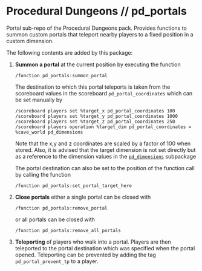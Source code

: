 # Procedural Dungeons // pd_portals

Portal sub-repo of the Procedural Dungeons pack. Provides functions to summon custom portals that teleport nearby players to a fixed position in a custom dimension.

The following contents are added by this package:

1. **Summon a portal** at the current position by executing the function
    ```mcfunction
    /function pd_portals:summon_portal
    ```

    The destination to which this portal teleports is taken from the scoreboard values in the scoreboard `pd_portal_coordinates` which can be set manually by
    ```mcfunction
    /scoreboard players set %target_x pd_portal_coordinates 100
    /scoreboard players set %target_y pd_portal_coordinates 1000
    /scoreboard players set %target_z pd_portal_coordinates 250
    /scoreboard players operation %target_dim pd_portal_coordinates = %cave_world pd_dimensions
    ```
    Note that the x,y and z coordinates are scaled by a factor of 100 when stored. Also, it is advised that the target dimension is not set directly but as a reference to the dimension values in the [`pd_dimensions`](../pd_dimensions) subpackage

    The portal destination can also be set to the position of the function call by calling the function
    ```mcfunction
    /function pd_portals:set_portal_target_here
    ```

2. **Close portals** either a single portal can be closed with
    ```mcfunction
    /function pd_portals:remove_portal
    ```
    or all portals can be closed with
    ```mcfunction
    /function pd_portals:remove_all_portals
    ```

3. **Teleporting** of players who walk into a portal. Players are then teleported to the portal destination which was specified when the portal opened. Teleporting can be prevented by adding the tag `pd_portal_prevent_tp` to a player.
